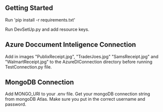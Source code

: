 ## Getting Started

Run 'pip install -r requirements.txt'

Run DevSetUp.py and add resource keys.

## Azure Doccument Inteligence Connection

Add in images "PublixReceipt.jpg", "TraderJoes.jpg" "SamsReceipt.jpg" and "WalmartReceipt.jpg" to the AzureDIConnection directory before running TestConnection.py file. 

## MongoDB Connection

Add MONGO_URI to your .env file. 
Get your mongoDB connection string from mongoDB Atlas. Make sure you put in the correct username and password. 
